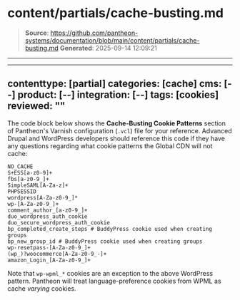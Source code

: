 # content/partials/cache-busting.md

> **Source**: https://github.com/pantheon-systems/documentation/blob/main/content/partials/cache-busting.md
> **Generated**: 2025-09-14 12:09:21

---

---
contenttype: [partial]
categories: [cache]
cms: [--]
product: [--]
integration: [--]
tags: [cookies]
reviewed: ""
---

The code block below shows the **Cache-Busting Cookie Patterns** section of Pantheon's Varnish configuration (`.vcl`) file for your reference. Advanced Drupal and WordPress developers should reference this code if they have any questions regarding what cookie patterns the Global CDN will not cache:

```none
NO_CACHE
S+ESS[a-z0-9]+
fbs[a-z0-9_]+
SimpleSAML[A-Za-z]+
PHPSESSID
wordpress[A-Za-z0-9_]*
wp-[A-Za-z0-9_]+
comment_author_[a-z0-9_]+
duo_wordpress_auth_cookie
duo_secure_wordpress_auth_cookie
bp_completed_create_steps # BuddyPress cookie used when creating groups
bp_new_group_id # BuddyPress cookie used when creating groups
wp-resetpass-[A-Za-z0-9_]+
(wp_)?woocommerce[A-Za-z0-9_-]+
amazon_Login_[A-Za-z0-9_]+
```

Note that `wp-wpml_*` cookies are an exception to the above WordPress pattern. Pantheon will treat language-preference cookies from WPML as cache _varying_ cookies.
